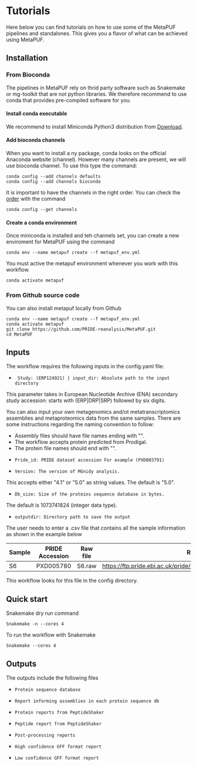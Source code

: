 # **Tutorials**

Here below you can find tutorials on how to use some of the MetaPUF pipelines and standalones. This gives you a flavor of what can be achieved using MetaPUF.

## **Installation**

### From Bioconda

The pipelines in MetaPUF rely on thrid party software such as Snakemake or mg-toolkit that are not python libraries. We therefore recommend to use conda that provides pre-compiled software for you.

#### Install conda executable

We recommend to install Miniconda Python3 distribution from [Download](https://conda.io/en/latest/miniconda.html).

#### Add bioconda channels

When you want to install a ny package, conda looks on the official Anaconda website (channel). However many channels are present, we will use bioconda channel. To use this type the command:

```
conda config --add channels defaults
conda config --add channels bioconda
```
It is important to have the channels in the right order. You can check the [order](https://bioconda.github.io/) with the command

```
conda config --get channels
```

#### Create a conda environment

Once miniconda is installed and teh channels set, you can create a new enviroment for MetaPUF using the command

```
conda env --name metapuf create --f metapuf_env.yml
```

You must active the metapuf environment whenever you work with this workflow.

```
conda activate metapuf
```

### From Github source code

You can also install metapuf locally from Github

```
conda env --name metapuf create --f metapuf_env.yml
conda activate metapuf
git clone https://github.com/PRIDE-reanalysis/MetaPUF.git
cd MetaPUF
```

## **Inputs**

The workflow requires the following inputs in the config.yaml file:

* ` Study: (ERP124921) | input_dir: Absolute path to the input directory`

This parameter takes in European Nucleotide Archive (ENA) secondary study accession: starts with (ERP|DRP|SRP) followed by six digits.

You can also input your own metagenomics and/ot metatranscriptomics assemblies and metaproteomics data from the same samples. There are some instructions regarding the naming convention to follow:

- Assembly files should have file names ending with "".
- The workflow accepts protein predicted from Prodigal.
- The protein file names should end with "".

* `Pride_id: PRIDE dataset accession For example (PXD003791)`

* `Version: The version of MGnidy analysis.`

This accepts either "4.1" or "5.0" as string values. The default is "5.0".
* `Db_size: Size of the proteins sequence database in bytes.`

The default is 1073741824 (integer data type).
* `outputdir: Directory path to save the output`

The user needs to enter a .csv file that contains all the sample information as shown in the example below

Sample  | PRIDE Accession  | Raw file  | Raw file URLs  | Sample Accession  | Assembly
--|---|---|---|---|--
 S6 |  PXD005780 | S6.raw | https://ftp.pride.ebi.ac.uk/pride/data/archive/2017/07/PXD005780/S6.raw  | ERS1509315  |  ERZ1669330

This workflow looks for this file in the config directory.

## **Quick start**

Snakemake dry run command

```
Snakemake -n --cores 4
```

To run the workflow with Snakemake

```
Snakemake --cores 4
```

## **Outputs**

The outputs include the following files
* `Protein sequence database`

* `Report informing assemblies in each protein sequence db`

* `Protein reports from PeptideShaker`

* `Peptide report from PeptideShaker`

* `Post-processing reports`

* `High confidence GFF format report`
* `Low confidence GFF format report`
